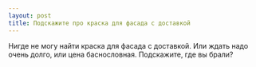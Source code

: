 ```yaml
---
layout: post 
title: Подскажите про краска для фасада с доставкой 
--- 
```

Нигде не могу найти краска для фасада с доставкой. Или ждать надо очень долго, или цена баснословная. Подскажите, где вы брали?